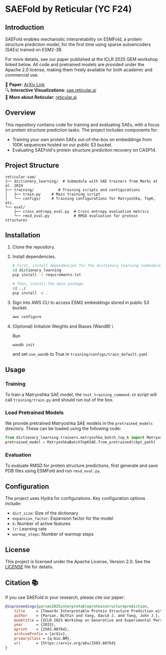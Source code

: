 # SAEFold by Reticular (YC F24)

## Introduction

SAEFold enables mechanistic interpretability on ESMFold, a protein structure prediction model, for the first time using sparse autoencoders (SAEs) trained on ESM2-3B. 

For more details, see our paper published at the ICLR 2025 GEM workshop linked below. All code and pretrained models are provided under the Apache 2.0 license, making them freely available for both academic and commercial use.

📄 **Paper**: [ArXiv Link](https://arxiv.org/abs/2503.08764) \
🔍 **Interactive Visualizations**: [sae.reticular.ai](https://sae.reticular.ai) \
🏢 **More about Reticular**: [reticular.ai](https://reticular.ai)

## Overview

This repository contains code for training and evaluating SAEs, with a focus on protein structure prediction tasks. The project includes components for:

- Training your own protein SAEs out-of-the-box on embeddings from 100K sequences hosted on our public S3 bucket.
- Evaluating SAEFold's protein structure prediction recovery on CASP14.

## Project Structure

```
reticular-sae/
├── dictionary_learning/  # Submodule with SAE trainers from Marks et al. 2024
├── training/           # Training scripts and configurations
│   ├── train.py     # Main training script
│   └── configs/     # Training configurations for Matryoshka, TopK, etc.
└── eval/
    ├── cross_entropy_eval.py  # Cross entropy evaluation metrics
    └── rmsd_eval.py           # RMSD evaluation for protein structures
```

## Installation

1. Clone the repository.

2. Install dependencies.
   ```bash
   # First, install dependencies for the dictionary learning submodule
   cd dictionary_learning
   pip install -r requirements.txt
   
   # Then, install the main package
   cd ../
   pip install -e .
   ```

3. Sign into AWS CLI to access ESM2 embeddings stored in public S3 bucket.
   ```bash
   aws configure
   ```

4. (Optional) Initialize Weights and Biases (WandB) \

    Run
    ```bash
    wandb init
    ```
    and set `use_wandb` to True in `training/configs/train_default.yaml`

## Usage

### Training

To train a Matryoshka SAE model, the `test_training_command.sh` script will call `training/train.py` and should run out of the box.

### Load Pretrained Models
We provide pretrained Matryoshka SAE models in the `pretrained_models` directory. These can be loaded using the following code:
```python
from dictionary_learning.trainers.matryoshka_batch_top_k import MatryoshkaBatchTopKSAE
pretrained_model = MatryoshkaBatchTopKSAE.from_pretrained(ckpt_path)
```

### Evaluation

To evaluate RMSD for protein structure predictions, first generate and save PDB files using ESMFold and run `rmsd_eval.py`.

## Configuration

The project uses Hydra for configurations. Key configuration options include:

- `dict_size`: Size of the dictionary
- `expansion_factor`: Expansion factor for the model
- `k`: Number of active features
- `lr`: Learning rate
- `warmup_steps`: Number of warmup steps

## License

This project is licensed under the Apache License, Version 2.0. See the [LICENSE](LICENSE) file for details.

## Citation 📚

If you use SAEFold in your research, please cite our paper:

```bibtex
@inproceedings{parsan2025interpretableproteinstructureprediction,
    title     = {Towards Interpretable Protein Structure Prediction with Sparse Autoencoders},
    author    = {Parsan, Nithin and Yang, David J. and Yang, John J.},
    booktitle = {ICLR 2025 Workshop on Generative and Experimental Perspectives for Biomolecular Design (GEM)},
    year      = {2025},
    eprint    = {2503.08764},
    archivePrefix = {arXiv},
    primaryClass = {q-bio.BM},
    url       = {https://arxiv.org/abs/2503.08764}
}
```
